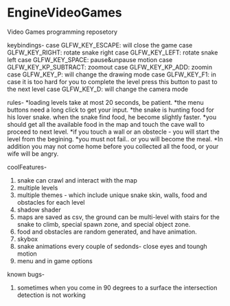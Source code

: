 # EngineVideoGames
Video Games programming reposetory

keybindings-
case GLFW_KEY_ESCAPE: 		will close the game
case GLFW_KEY_RIGHT: 		rotate snake right
case GLFW_KEY_LEFT: 		rotate snake left
case GLFW_KEY_SPACE:		pause&unpause motion
case GLFW_KEY_KP_SUBTRACT: 	zoomout
case GLFW_KEY_KP_ADD:		zoomin
case GLFW_KEY_P: 	  		will change the drawing mode
case GLFW_KEY_F1:			in case it is too hard for you to complete the level press this button to past to the next level
case GLFW_KEY_D:			will change the camera mode

rules-
*loading levels take at most 20 seconds, be patient.
*the menu buttons need a long click to get your input.
*the snake is hunting food for his lover snake. when the snake find food, he become slightly faster.
*you should get all the available food in the map and touch the cave wall to proceed to next level.
*if you touch a wall or an obstecle - you will start the level from the begining.
*you must not fail.. or you will become the meal.
*In addition you may not come home before you collected all the food, or your wife will be angry.

coolFeatures-
1. snake can crawl and interact with the map
2. multiple levels
3. multiple themes - which include unique snake skin, walls, food and obstacles for each level
4. shadow shader
5. maps are saved as csv, the ground can be multi-level with stairs for the snake to climb, special spawn zone, and special object zone.
6. food and obstacles are random generated, and have animation.
7. skybox
8. snake animations every couple of sedonds- close eyes and toungh motion
9. menu and in game options

known bugs-
1. sometimes when you come in 90 degrees to a surface the intersection detection is not working